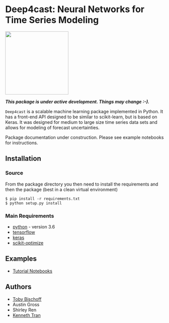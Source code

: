 # Deep4cast: Neural Networks for Time Series Modeling

<img src="https://raw.githubusercontent.com/MSRDL/Deep4Cast/master/doc/images/cover.png" height=200>

***This package is under active development. Things may change :-).***

```Deep4cast``` is a scalable machine learning package implemented in Python. It has a front-end API designed to be similar to scikit-learn, but is based on Keras. It was designed for medium to large size time series data sets and allows for modeling of forecast uncertainties.

Package documentation under construction. Please see example notebooks for instructions.

## Installation
### Source
From the package directory you then need to install the requirements and then the package (best in a clean virtual environment)
```
$ pip install -r requirements.txt
$ python setup.py install
```

### Main Requirements
- [python](http://python.org) - version 3.6
- [tensorflow](https://www.tensorflow.org/)
- [keras](https://keras.io/)
- [scikit-optimize](https://github.com/scikit-optimize/scikit-optimize)

## Examples
- [Tutorial Notebooks](https://github.com/MSRDL/Deep4Cast/blob/master/examples)

## Authors
- [Toby Bischoff](http://github.com/bischtob)
- Austin Gross
- Shirley Ren
- [Kenneth Tran](http://www.kentran.net)